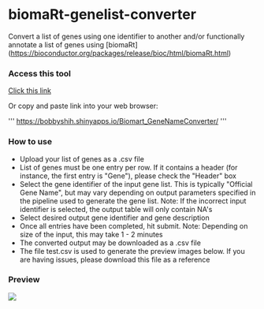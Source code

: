 # biomaRt-genelist-converter
Convert a list of genes using one identifier to another and/or functionally annotate a list of genes using [biomaRt] (https://bioconductor.org/packages/release/bioc/html/biomaRt.html)

### Access this tool

[Click this link](https://bobbyshih.shinyapps.io/Biomart_GeneNameConverter/)

Or copy and paste link into your web browser:

'''
https://bobbyshih.shinyapps.io/Biomart_GeneNameConverter/
'''

### How to use
* Upload your list of genes as a .csv file
* List of genes must be one entry per row. If it contains a header (for instance, the first entry is "Gene"), please check the "Header" box
* Select the gene identifier of the input gene list. This is typically "Official Gene Name", but may vary depending on output parameters specified in the pipeline used to generate the gene list. Note: If the incorrect input identifier is selected, the output table will only contain NA's
* Select desired output gene identifier and gene description
* Once all entries have been completed, hit submit. Note: Depending on size of the input, this may take 1 - 2 minutes
* The converted output may be downloaded as a .csv file
* The file test.csv is used to generate the preview images below. If you are having issues, please download this file as a reference

### Preview 
![](https://github.com/bobbyshih/biomaRt-genelist-converter/blob/Images/preview.png?raw=true)
